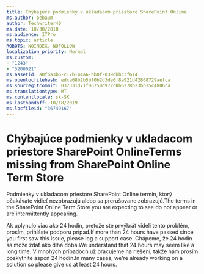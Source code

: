 ```yaml
---
title: Chýbajúce podmienky v ukladacom priestore SharePoint Online
ms.author: pebaum
author: Techwriter40
ms.date: 10/30/2018
ms.audience: ITPro
ms.topic: article
ROBOTS: NOINDEX, NOFOLLOW
localization_priority: Normal
ms.custom:
- "1243"
- "5200021"
ms.assetid: a0f6a3b6-c17b-44a6-bb0f-039dbbc3f614
ms.openlocfilehash: edca68b2b5bf0b2d3de0f8a921d42868729aefca
ms.sourcegitcommit: 037331d71f06750d972c0b6278b23bb15c4806ca
ms.translationtype: MT
ms.contentlocale: sk-SK
ms.lasthandoff: 10/18/2019
ms.locfileid: "36749167"
---
```

# <a name="terms-missing-from-sharepoint-online-term-store"></a><span data-ttu-id="53a1e-102">Chýbajúce podmienky v ukladacom priestore SharePoint Online</span><span class="sxs-lookup"><span data-stu-id="53a1e-102">Terms missing from SharePoint Online Term Store</span></span>

<span data-ttu-id="53a1e-103">Podmienky v ukladacom priestore SharePoint Online termín, ktorý očakávate vidieť nezobrazujú alebo sa prerušovane zobrazujú.</span><span class="sxs-lookup"><span data-stu-id="53a1e-103">The terms in the SharePoint Online Term Store you are expecting to see do not appear or are intermittently appearing.</span></span>
  
<span data-ttu-id="53a1e-104">Ak uplynulo viac ako 24 hodín, pretože ste prvýkrát videli tento problém, prosím, prihláste podporu prípad.</span><span class="sxs-lookup"><span data-stu-id="53a1e-104">If more than 24 hours have passed since you first saw this issue, please log a support case.</span></span> <span data-ttu-id="53a1e-105">Chápeme, že 24 hodín sa môže zdať ako dlhá doba.</span><span class="sxs-lookup"><span data-stu-id="53a1e-105">We understand that 24 hours may seem like a long time.</span></span> <span data-ttu-id="53a1e-106">V mnohých prípadoch už pracujeme na riešení, takže nám prosím poskytnite aspoň 24 hodín.</span><span class="sxs-lookup"><span data-stu-id="53a1e-106">In many cases, we're already working on a solution so please give us at least 24 hours.</span></span>
  